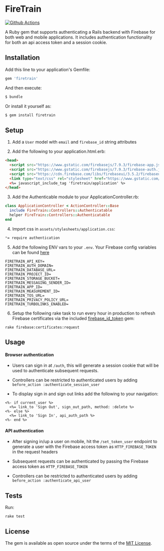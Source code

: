 # FireTrain

[![Github Actions](https://github.com/ktransier/firetrain/workflows/Tests/badge.svg)](https://github.com/ktransier/firetrain/actions?query=workflow%3ATests)

A Ruby gem that supports authenticating a Rails backend with Firebase for both web and mobile applications. It includes authentication functionality for both an api access token and a session cookie.

## Installation
Add this line to your application's Gemfile:

```ruby
gem 'firetrain'
```

And then execute:
```bash
$ bundle
```

Or install it yourself as:
```bash
$ gem install firetrain
```

## Setup

1. Add a `User` model with `email` and `firebase_id` string attributes

2. Add the following to your application.html.erb:
```html
<head>
  <script src="https://www.gstatic.com/firebasejs/7.9.3/firebase-app.js"></script>
  <script src="https://www.gstatic.com/firebasejs/7.9.3/firebase-auth.js"></script>
  <script src="https://cdn.firebase.com/libs/firebaseui/3.5.2/firebaseui.js"></script>
  <link type="text/css" rel="stylesheet" href="https://www.gstatic.com/firebasejs/ui/4.4.0/firebase-ui-auth.css" />
  <%= javascript_include_tag 'firetrain/application' %>
</head>
```

3. Add the Authenticable module to your ApplicationController.rb:

``` ruby 
class ApplicationController < ActionController::Base
  include FireTrain::Controllers::Authenticatable
  helper FireTrain::Controllers::Authenticatable
end
```

4. Import css in `assets/stylesheets/application.css`:

```css
*= require authentication
```

5. Add the following ENV vars to your `.env`. Your Firebase config variables can be found [here](https://support.google.com/firebase/answer/7015592)

```console
FIRETRAIN_API_KEY=
FIRETRAIN_AUTH_DOMAIN=
FIRETRAIN_DATABASE_URL=
FIRETRAIN_PROJECT_ID=
FIRETRAIN_STORAGE_BUCKET=
FIRETRAIN_MESSAGING_SENDER_ID=
FIRETRAIN_APP_ID=
FIRETRAIN_MEASUREMENT_ID=
FIRETRAIN_TOS_URL=
FIRETRAIN_PRIVACY_POLICY_URL=
FIRETRAIN_TURBOLINKS_ENABLED=
```

6. Setup the following rake task to run every hour in production to refresh Firebase certificates via the included [firebase_id_token](https://github.com/fschuindt/firebase_id_token) gem:

```console
rake firebase:certificates:request
```

## Usage

#### Browser authentication
+ Users can sign in at `/auth`, this will generate a session cookie that will be used to authenticate subsequent requests.

+ Controllers can be restricted to authenticated users by adding `before_action :authenticate_session_user`

+ To display sign in and sign out links add the following to your navigation:

```erb
<%- if current_user %>
  <%= link_to 'Sign Out', sign_out_path, method: :delete %>
<%- else %>
  <%= link_to 'Sign In', api_auth_path %>
<%- end %>
```

#### API authentication

+ After signing in/up a user on mobile, hit the `/set_token_user` endpoint to generate a user with the Firebase access token as `HTTP_FIREBASE_TOKEN` in the request headers

+ Subsequent requests can be authenticated by passing the Firebase access token as `HTTP_FIREBASE_TOKEN`

+ Controllers can be restricted to authenticated users by adding `before_action :authenticate_api_user`

## Tests

Run:

```console
rake test
```

## License
The gem is available as open source under the terms of the [MIT License](https://opensource.org/licenses/MIT).

